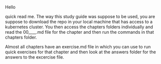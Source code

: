 Hello

quick read me.
The way this study guide was suppose to be used, you are suppose to download the repo in your local machine that has access to a kubernetes cluster. You then access the chapters folders individually and read the 00____.md file for the chapter and then run the commands in that chapters folder. 

Almost all chapters have an exercise.md file in which you can use to run quick exercises for that chapter and then look at the answers folder for the answers to the excercise file.
